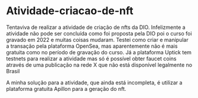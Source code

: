 # Atividade-criacao-de-nft

Tentaviva de realizar a atividade de criação de nfts da DIO.
Infelizmente a atividade não pode ser concluída como foi proposta pela DIO poi o curso foi gravado em 2022 e muitas coisas mudaram. Testei como criar e manipular a transação pela plataforma OpenSea, mas aparentemente não é mais gratuita como no período de gravação do curso. Já a plataforma Uptick tem testnets para realizar a atividade mas só é possível obter faucet coins através de uma publicação na rede X que não está disponível legalmente no Brasil

A minha solução para a atividade, que ainda está incompleta, é utilizar a plataforma gratuita Apillon para a geração do nft. 
